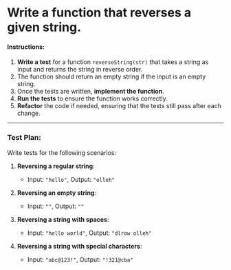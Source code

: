 # Write a function that reverses a given string.

#### **Instructions**:

1. **Write a test** for a function `reverseString(str)` that takes a string as input and returns the string in reverse order.
2. The function should return an empty string if the input is an empty string.
3. Once the tests are written, **implement the function**.
4. **Run the tests** to ensure the function works correctly.
5. **Refactor** the code if needed, ensuring that the tests still pass after each change.

---

### **Test Plan**:

Write tests for the following scenarios:

1. **Reversing a regular string**:

   - Input: `"hello"`, Output: `"olleh"`

2. **Reversing an empty string**:

   - Input: `""`, Output: `""`

3. **Reversing a string with spaces**:

   - Input: `"hello world"`, Output: `"dlrow olleh"`

4. **Reversing a string with special characters**:
   - Input: `"abc@123!"`, Output: `"!321@cba"`

